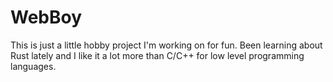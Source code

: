 # WebBoy

This is just a little hobby project I'm working on for fun. Been learning about Rust lately and I like it a lot more than C/C++ for low level programming languages.
